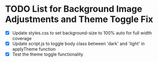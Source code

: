 # TODO List for Background Image Adjustments and Theme Toggle Fix

- [x] Update styles.css to set background-size to 100% auto for full width coverage
- [x] Update script.js to toggle body class between 'dark' and 'light' in applyTheme function
- [x] Test the theme toggle functionality
